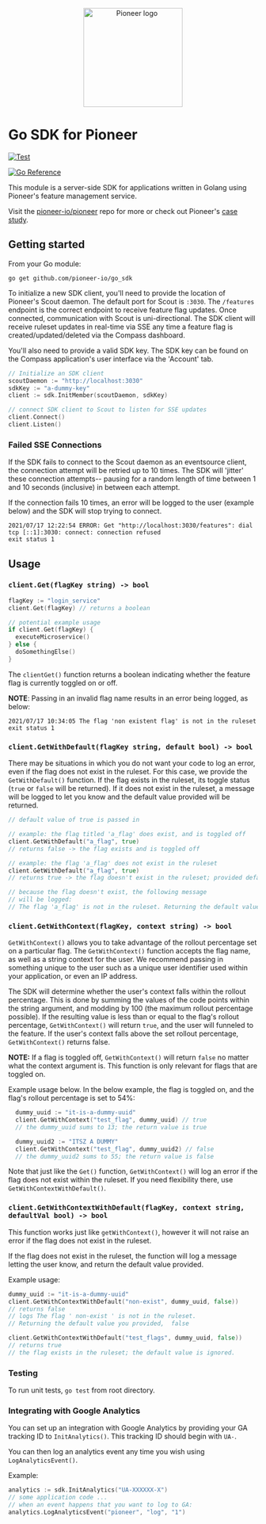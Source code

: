 <p align="center">
    <img src="https://user-images.githubusercontent.com/56378698/127357452-1b57af9c-be5a-42ff-aecb-bd2e2c006716.png" alt="Pioneer logo" width="200" height="200">
</p>

# Go SDK for Pioneer

[![Test](https://github.com/pioneer-io/go_sdk/actions/workflows/verify.yml/badge.svg)](https://github.com/pioneer-io/go_sdk/actions/workflows/verify.yml)

[![Go Reference](https://pkg.go.dev/badge/github.com/pioneer-io/go_sdk.svg)](https://pkg.go.dev/github.com/pioneer-io/go_sdk)

This module is a server-side SDK for applications written in Golang using Pioneer's feature management service.

Visit the [pioneer-io/pioneer](https://github.com/pioneer-io/pioneer) repo for more or check out Pioneer's [case study](https://pioneer-io.github.io/).

## Getting started

From your Go module:

```
go get github.com/pioneer-io/go_sdk
```

To initialize a new SDK client, you'll need to provide the location of Pioneer's Scout daemon. The default port for Scout is `:3030`. The `/features` endpoint is the correct endpoint to receive feature flag updates. Once connected, communication with Scout is uni-directional. The SDK client will receive ruleset updates in real-time via SSE any time a feature flag is created/updated/deleted via the Compass dashboard.

You'll also need to provide a valid SDK key. The SDK key can be found on the Compass application's user interface via the 'Account' tab.

```Go
// Initialize an SDK client
scoutDaemon := "http://localhost:3030"
sdkKey := "a-dummy-key"
client := sdk.InitMember(scoutDaemon, sdkKey)

// connect SDK client to Scout to listen for SSE updates
client.Connect()
client.Listen()
```

### Failed SSE Connections

If the SDK fails to connect to the Scout daemon as an eventsource client, the connection attempt will be retried up to 10 times. The SDK will 'jitter' these connection attempts-- pausing for a random length of time between 1 and 10 seconds (inclusive) in between each attempt.

If the connection fails 10 times, an error will be logged to the user (example below) and the SDK will stop trying to connect.

```
2021/07/17 12:22:54 ERROR: Get "http://localhost:3030/features": dial tcp [::1]:3030: connect: connection refused
exit status 1
```

## Usage

### `client.Get(flagKey string) -> bool`

```Go
flagKey := "login_service"
client.Get(flagKey) // returns a boolean

// potential example usage
if client.Get(flagKey) {
  executeMicroservice()
} else {
  doSomethingElse()
}

```

The `clientGet()` function returns a boolean indicating whether the feature flag is currently toggled on or off.

**NOTE**: Passing in an invalid flag name results in an error being logged, as below:

```
2021/07/17 10:34:05 The flag 'non existent flag' is not in the ruleset
exit status 1
```

### `client.GetWithDefault(flagKey string, default bool) -> bool`

There may be situations in which you do not want your code to log an error, even if the flag does not exist in the ruleset. For this case, we provide the `GetWithDefault()` function. If the flag exists in the ruleset, its toggle status (`true` or `false` will be returned). If it does not exist in the ruleset, a message will be logged to let you know and the default value provided will be returned.

```Go
// default value of true is passed in

// example: the flag titled 'a_flag' does exist, and is toggled off
client.GetWithDefault("a_flag", true)
// returns false -> the flag exists and is toggled off

// example: the flag 'a_flag' does not exist in the ruleset
client.GetWithDefault("a_flag", true)
// returns true -> the flag doesn't exist in the ruleset; provided default value is returned.

// because the flag doesn't exist, the following message
// will be logged:
// The flag 'a_flag' is not in the ruleset. Returning the default value you provided,  true
```

### `client.GetWithContext(flagKey, context string) -> bool`

`GetWithContext()` allows you to take advantage of the rollout percentage set on a particular flag. The `GetWithContext()` function accepts the flag name, as well as a string context for the user. We recommend passing in something unique to the user such as a unique user identifier used within your application, or even an IP address.

The SDK will determine whether the user's context falls within the rollout percentage. This is done by summing the values of the code points within the string argument, and modding by 100 (the maximum rollout percentage possible). If the resulting value is less than or equal to the flag's rollout percentage, `GetWithContext()` will return `true`, and the user will funneled to the feature. If the user's context falls above the set rollout percentage, `GetWithContext()` returns false.

**NOTE:** If a flag is toggled off, `GetWithContext()` will return `false` no matter what the context argument is. This function is only relevant for flags that are toggled on.

Example usage below. In the below example, the flag is toggled on, and the flag's rollout percentage is set to 54%:

```Go
  dummy_uuid := "it-is-a-dummy-uuid"
  client.GetWithContext("test_flag", dummy_uuid) // true
  // the dummy_uuid sums to 13; the return value is true

  dummy_uuid2 := "ITSZ A DUMMY"
  client.GetWithContext("test_flag", dummy_uuid2) // false
  // the dummy_uuid2 sums to 55; the return value is false
```

Note that just like the `Get()` function, `GetWithContext()` will log an error if the flag does not exist within the ruleset. If you need flexibility there, use `GetWithContextWithDefault()`.

### `client.GetWithContextWithDefault(flagKey, context string, defaultVal bool) -> bool`

This function works just like `getWithContext()`, however it will not raise an error if the flag does not exist in the ruleset.

If the flag does not exist in the ruleset, the function will log a message letting the user know, and return the default value provided.

Example usage:

```Go
dummy_uuid := "it-is-a-dummy-uuid"
client.GetWithContextWithDefault("non-exist", dummy_uuid, false))
// returns false
// logs The flag ' non-exist ' is not in the ruleset.
// Returning the default value you provided,  false

client.GetWithContextWithDefault("test_flags", dummy_uuid, false))
// returns true
// the flag exists in the ruleset; the default value is ignored.
```

### Testing

To run unit tests, `go test` from root directory.

### Integrating with Google Analytics

You can set up an integration with Google Analytics by providing your GA tracking ID to `InitAnalytics()`. This tracking ID should begin with `UA-`.

You can then log an analytics event any time you wish using `LogAnalyticsEvent()`.

Example:

```Go
analytics := sdk.InitAnalytics("UA-XXXXXX-X")
// some application code ...
// when an event happens that you want to log to GA:
analytics.LogAnalyticsEvent("pioneer", "log", "1")
```

